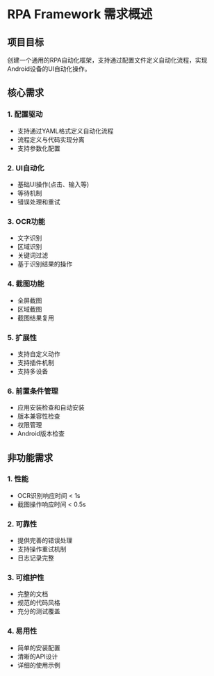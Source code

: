 # RPA Framework 需求概述

## 项目目标
创建一个通用的RPA自动化框架，支持通过配置文件定义自动化流程，实现Android设备的UI自动化操作。

## 核心需求

### 1. 配置驱动
- 支持通过YAML格式定义自动化流程
- 流程定义与代码实现分离
- 支持参数化配置

### 2. UI自动化
- 基础UI操作(点击、输入等)
- 等待机制
- 错误处理和重试

### 3. OCR功能
- 文字识别
- 区域识别
- 关键词过滤
- 基于识别结果的操作

### 4. 截图功能
- 全屏截图
- 区域截图
- 截图结果复用

### 5. 扩展性
- 支持自定义动作
- 支持插件机制
- 支持多设备

### 6. 前置条件管理
- 应用安装检查和自动安装
- 版本兼容性检查
- 权限管理
- Android版本检查

## 非功能需求

### 1. 性能
- OCR识别响应时间 < 1s
- 截图操作响应时间 < 0.5s

### 2. 可靠性
- 提供完善的错误处理
- 支持操作重试机制
- 日志记录完整

### 3. 可维护性
- 完整的文档
- 规范的代码风格
- 充分的测试覆盖

### 4. 易用性
- 简单的安装配置
- 清晰的API设计
- 详细的使用示例 